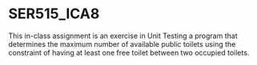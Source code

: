 # SER515_ICA8

This in-class assignment is an exercise in Unit Testing a program that determines the maximum number of available public toilets using the constraint of having at least one free toilet between two occupied toilets.
